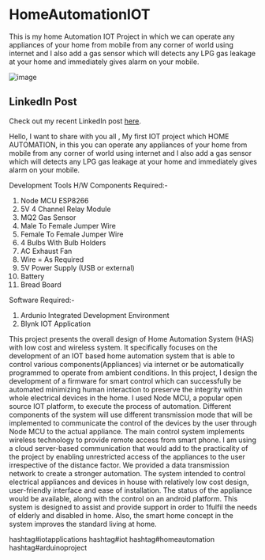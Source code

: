 # HomeAutomationIOT
This is my home Automation IOT Project in which we can operate any appliances of your home from mobile from any corner of world using internet and I also add a gas sensor which will detects any LPG gas leakage at your home and immediately gives alarm on your mobile.

![image](https://github.com/user-attachments/assets/da96eacd-85c4-407e-a35f-e388051133c3)

## LinkedIn Post
Check out my recent LinkedIn post [here](https://www.linkedin.com/feed/update/urn:li:ugcPost:7142244593734987776).


Hello, 
I want to share with you all , My first IOT project which HOME AUTOMATION, in this you can operate any appliances of your home from mobile from any corner of world using internet and I also add a gas sensor which will detects any LPG gas leakage at your home and immediately gives alarm on your mobile.


Development Tools
H/W Components Required:-
1) Node MCU ESP8266
2) 5V 4 Channel Relay Module
3) MQ2 Gas Sensor
4) Male To Female Jumper Wire
5) Female To Female Jumper Wire
6) 4 Bulbs With Bulb Holders
7) AC Exhaust Fan
8) Wire = As Required
9) 5V Power Supply (USB or external)
10) Battery
11) Bread Board

Software Required:-
1) Ardunio Integrated Development Environment
2) Blynk IOT Application





This project presents the overall design of Home Automation System (HAS) with low cost and wireless system. It specifically focuses on the development of an IOT based home automation system that is able to control various components(Appliances) via internet or be automatically programmed to operate from ambient conditions. In this project, I design the development of a firmware for smart control which can successfully be automated minimizing human interaction to preserve the integrity within whole electrical devices in the home. I used Node MCU, a popular open source IOT platform, to execute the process of automation. Different components of the system will use different transmission mode that will be implemented to communicate the control of the devices by the user through Node MCU to the actual appliance. The main control system implements wireless technology to provide remote access from smart phone. I am using a cloud server-based communication that would add to the practicality of the project by enabling unrestricted access of the appliances to the user irrespective of the distance factor. We provided a data transmission network to create a stronger automation. The system intended to control electrical appliances and devices in house with relatively low cost design, user-friendly interface and ease of installation. The status of the appliance would be available, along with the control on an android platform. This system is designed to assist and provide support in order to 1fulfil the needs of elderly and disabled in home. Also, the smart home concept in the system improves the standard living at home.

hashtag#iotapplications hashtag#iot hashtag#homeautomation hashtag#arduinoproject
